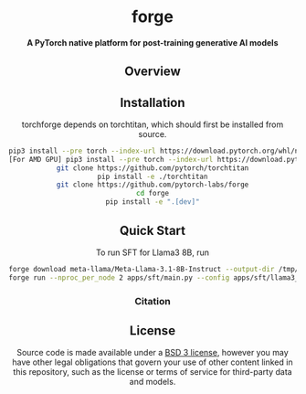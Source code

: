 <div align="center">

# forge

#### A PyTorch native platform for post-training generative AI models

## Overview

## Installation

torchforge depends on torchtitan, which should first be installed from source.

```bash
pip3 install --pre torch --index-url https://download.pytorch.org/whl/nightly/cu126 --force-reinstall
[For AMD GPU] pip3 install --pre torch --index-url https://download.pytorch.org/whl/nightly/rocm6.3 --force-reinstall
git clone https://github.com/pytorch/torchtitan
pip install -e ./torchtitan
git clone https://github.com/pytorch-labs/forge
cd forge
pip install -e ".[dev]"
```

## Quick Start

To run SFT for Llama3 8B, run

```bash
forge download meta-llama/Meta-Llama-3.1-8B-Instruct --output-dir /tmp/Meta-Llama-3.1-8B-Instruct --ignore-patterns "original/consolidated.00.pth"
forge run --nproc_per_node 2 apps/sft/main.py --config apps/sft/llama3_8b.yaml
```

### Citation

## License

Source code is made available under a [BSD 3 license](./LICENSE), however you may have other legal obligations that govern your use of other content linked in this repository, such as the license or terms of service for third-party data and models.
